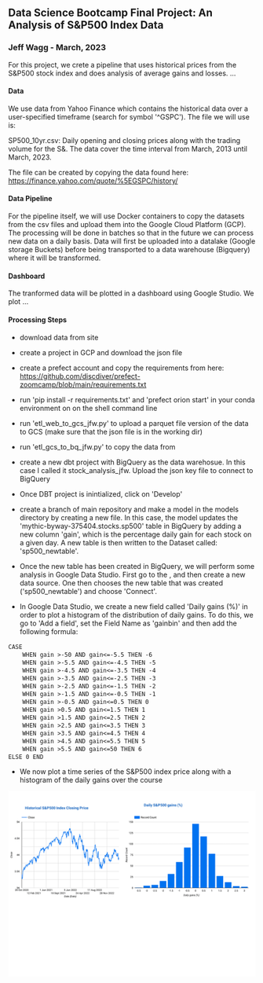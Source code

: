 ## Data Science Bootcamp Final Project: An Analysis of S&P500 Index Data
### Jeff Wagg - March, 2023

For this project, we crete a pipeline that uses historical prices from the S&P500 stock index and does analysis of average gains and losses. ...

#### Data

We use data from Yahoo Finance which contains the historical data over a user-specified timeframe (search for symbol '^GSPC'). The file we will use is: 

SP500_10yr.csv: Daily opening and closing prices along with the trading volume for the S&. The data cover the time interval from March, 2013 until March, 2023. 

The file can be created by copying the data found here: https://finance.yahoo.com/quote/%5EGSPC/history/

#### Data Pipeline

For the pipeline itself, we will use Docker containers to copy the datasets from the csv files and upload them into the Google Cloud Platform (GCP). The processing will be done in batches so that in the future we can process new data on a daily basis. Data will first be uploaded into a datalake (Google storage Buckets) before being transported to a data warehouse (Bigquery) where it will be transformed. 

#### Dashboard

The tranformed data will be plotted in a dashboard using Google Studio. We plot ... 

#### Processing Steps

- download data from site 

- create a project in GCP and download the json file

- create a prefect account and copy the requirements from here: https://github.com/discdiver/prefect-zoomcamp/blob/main/requirements.txt

- run 'pip install -r requirements.txt' and 'prefect orion start' in your conda environment on on the shell command line 

- run 'etl_web_to_gcs_jfw.py' to upload a parquet file version of the data to GCS (make sure that the json file is in the working dir)

- run 'etl_gcs_to_bq_jfw.py' to copy the data from 

- create a new dbt project with BigQuery as the data warehosue. In this case I called it stock_analysis_jfw. Upload the json key file to connect to BigQuery 

- Once DBT project is inintialized, click on 'Develop'

- create a branch of main repository and make a model in the models directory by creating a new file. In this case, the model updates the 'mythic-byway-375404.stocks.sp500' table in BigQuery by adding a new column 'gain', which is the percentage daily gain for each stock on a given day. A new table is then written to the Dataset called: 'sp500_newtable'. 

- Once the new table has been created in BigQuery, we will perform some analysis in Google Data Studio. First go to the <URL>, and then create a new data source. One then chooses the new table that was created ('sp500_newtable') and choose 'Connect'. 

- In Google Data Studio, we create a new field called 'Daily gains (%)' in order to plot a histogram of the distribution of daily gains. To do this, we go to 'Add a field', set the Field Name as 'gainbin' and then add the following formula: 

```
CASE 
    WHEN gain >-50 AND gain<=-5.5 THEN -6
    WHEN gain >-5.5 AND gain<=-4.5 THEN -5
    WHEN gain >-4.5 AND gain<=-3.5 THEN -4
    WHEN gain >-3.5 AND gain<=-2.5 THEN -3
    WHEN gain >-2.5 AND gain<=-1.5 THEN -2
    WHEN gain >-1.5 AND gain<=-0.5 THEN -1
    WHEN gain >-0.5 AND gain<=0.5 THEN 0
    WHEN gain >0.5 AND gain<=1.5 THEN 1
    WHEN gain >1.5 AND gain<=2.5 THEN 2
    WHEN gain >2.5 AND gain<=3.5 THEN 3
    WHEN gain >3.5 AND gain<=4.5 THEN 4
    WHEN gain >4.5 AND gain<=5.5 THEN 5
    WHEN gain >5.5 AND gain<=50 THEN 6
ELSE 0 END
```

- We now plot a time series of the S&P500 index price along with a histogram of the daily gains over the course 
                               
![My Dashboard](https://github.com/waggjeff/DE-Zoomcamp-FinalProject/blob/main/Analysis_of_Historical_S%26P500_Data.png "S&P500 dashboard made in Google Data Studio")
